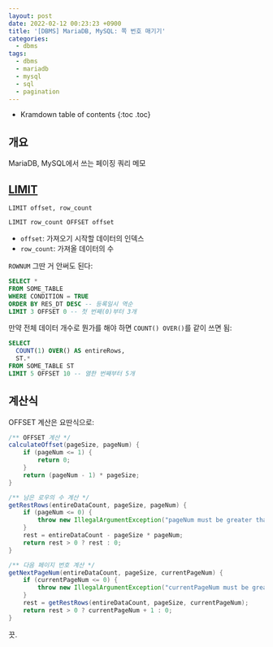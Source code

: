 ```yaml
---
layout: post
date: 2022-02-12 00:23:23 +0900
title: '[DBMS] MariaDB, MySQL: 쪽 번호 매기기'
categories:
  - dbms
tags:
  - dbms
  - mariadb
  - mysql
  - sql
  - pagination
---
```


* Kramdown table of contents
{:toc .toc}

## 개요

MariaDB, MySQL에서 쓰는 페이징 쿼리 메모

## [LIMIT](https://mariadb.com/kb/en/limit/)

```
LIMIT offset, row_count

LIMIT row_count OFFSET offset
```

- `offset`: 가져오기 시작할 데이터의 인덱스
- `row_count`: 가져올 데이터의 수

`ROWNUM` 그딴 거 안써도 된다:

```sql
SELECT *
FROM SOME_TABLE
WHERE CONDITION = TRUE
ORDER BY RES_DT DESC -- 등록일시 역순
LIMIT 3 OFFSET 0 -- 첫 번째(0)부터 3개
```

만약 전체 데이터 개수로 뭔가를 해야 하면 `COUNT() OVER()`를 같이 쓰면 됨:

```sql
SELECT
  COUNT(1) OVER() AS entireRows,
  ST.*
FROM SOME_TABLE ST
LIMIT 5 OFFSET 10 -- 열한 번째부터 5개
```

## 계산식

OFFSET 계산은 요딴식으로:

```java
/** OFFSET 계산 */
calculateOffset(pageSize, pageNum) {
    if (pageNum <= 1) {
        return 0;
    }
    return (pageNum - 1) * pageSize;
}

/** 남은 로우의 수 계산 */
getRestRows(entireDataCount, pageSize, pageNum) {
    if (pageNum <= 0) {
        throw new IllegalArgumentException("pageNum must be greater than 0");
    }
    rest = entireDataCount - pageSize * pageNum;
    return rest > 0 ? rest : 0;
}

/** 다음 페이지 번호 계산 */
getNextPageNum(entireDataCount, pageSize, currentPageNum) {
    if (currentPageNum <= 0) {
        throw new IllegalArgumentException("currentPageNum must be greater than 0");
    }
    rest = getRestRows(entireDataCount, pageSize, currentPageNum);
    return rest > 0 ? currentPageNum + 1 : 0;
}
```

끗.
